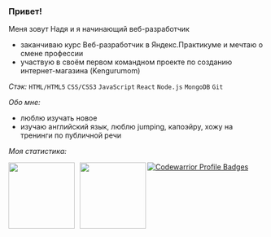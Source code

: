 ### Привет! 
Меня зовут Надя и я начинающий веб-разработчик 

- заканчиваю курс Веб-разработчик в Яндекс.Практикуме и мечтаю о смене профессии
- участвую в своём первом командном проекте по созданию интернет-магазина (Kengurumom)

_Стэк:_ `HTML/HTML5` `CSS/CSS3` `JavaScript` `React` `Node.js` `MongoDB` `Git` 

_Обо мне:_
- люблю изучать новое
- изучаю английский язык, люблю jumping, капоэйру, хожу на тренинги по публичной речи 

_Моя статистика:_

<a href="https://github-readme-stats.vercel.app/api?username=Kotezh&show_icons=true&title_color=ffffff&icon_color=bb2acf&text_color=daf7dc&bg_color=151515">
  <img  align="left" height="130" style="margin-right: 10px" src="https://github-readme-stats.vercel.app/api?username=Kotezh&hide=contribs&show_icons=true" />
</a>
<a href="https://github-readme-stats.vercel.app/api/top-langs/?username=Kotezh&layout=compact">
  <img align="left" height="130" style="margin-bottom: 10px" src="https://github-readme-stats.vercel.app/api/top-langs/?username=Kotezh&layout=compact" />
</a>

[![Codewarrior Profile Badges](https://www.codewars.com/users/Kotezh/badges/large)](https://www.codewars.com/users/Kotezh)


